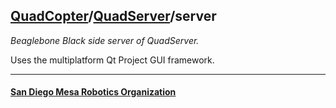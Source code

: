 ## [QuadCopter](/QuadCopter/)/[QuadServer](/QuadCopter/QuadServer/)/server

*Beaglebone Black side server of QuadServer.*

Uses the multiplatform Qt Project GUI framework.

- - -

#### [San Diego Mesa Robotics Organization](http://example.com/)